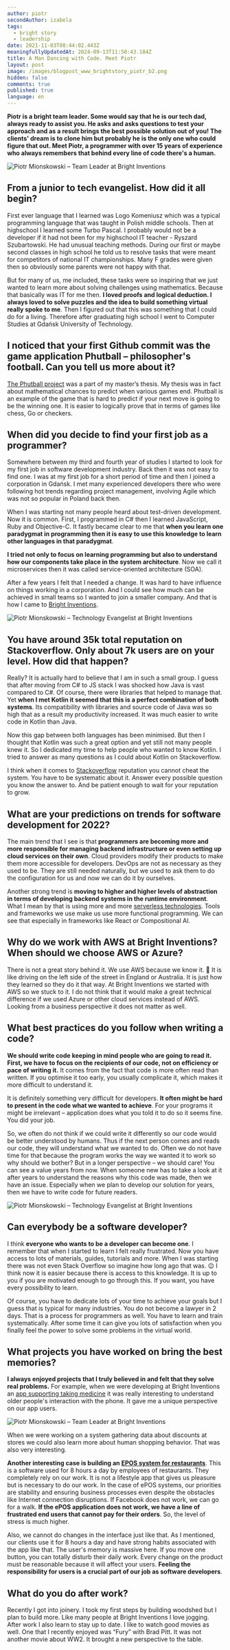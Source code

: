 ```yaml
---
author: piotr
secondAuthor: izabela
tags:
  - bright story
  - leadership
date: 2021-11-03T08:44:02.443Z
meaningfullyUpdatedAt: 2024-09-13T11:50:43.184Z
title: A Man Dancing with Code. Meet Piotr
layout: post
image: /images/blogpost_www_brightstory_piotr_b2.png
hidden: false
comments: true
published: true
language: en
---
```

**Piotr is a bright team leader. Some would say that he is our tech dad, always ready to assist you. He asks and asks questions to test your approach and as a result brings the best possible solution out of you! The clients' dream is to clone him but probably he is the only one who could figure that out. Meet Piotr, a programmer with over 15 years of experience who always remembers that behind every line of code there's a human.**

![Piotr Mionskowski – Team Leader at Bright Inventions](../../static/images/blogpost_brightstory_piotr_b3.png)

## From a junior to tech evangelist. How did it all begin?

First ever language that I learned was Logo Komeniusz which was a typical programming language that was taught in Polish middle schools. Then at highschool I learned some Turbo Pascal. I probably would not be a developer if it had not been for my highschool IT teacher - Ryszard Szubartowski. He had unusual teaching methods. During our first or maybe second classes in high school he told us to resolve tasks that were meant for competitors of national IT championships. Many F grades were given then so obviously some parents were not happy with that. 

But for many of us, me included, these tasks were so inspiring that we just wanted to learn more about solving challenges using mathematics. Because that basically was IT for me then. **I loved proofs and logical deduction. I always loved to solve puzzles and the idea to build something virtual really spoke to me**. Then I figured out that this was something that I could do for a living. Therefore after graduating high school I went to Computer Studies at Gdańsk University of Technology.

## I noticed that your first Github commit was the game application Phutball – philosopher's football. Can you tell us more about it?

[The Phutball project](https://github.com/miensol/Phutball) was a part of my master’s thesis. My thesis was in fact about mathematical chances to predict when various games end. Phutball is an example of the game that is hard to predict if your next move is going to be the winning one. It is easier to logically prove that in terms of games like chess, Go or checkers.

## When did you decide to find your first job as a programmer?

Somewhere between my third and fourth year of studies I started to look for my first job in software development industry. Back then it was not easy to find one. I was at my first job for a short period of time and then I joined a corporation in Gdańsk. I met many experienced developers there who were following hot trends regarding project management, involving Agile which was not so popular in Poland back then. 

When I was starting not many people heard about test-driven development. Now it is common. First, I programmed in C# then I learned JavaScript, Ruby and Objective-C. It fastly became clear to me that **when you learn one paradygmat in programming then it is easy to use this knowledge to learn other languages in that paradygmat**. 

**I tried not only to focus on learning programming but also to understand how our components take place in the system architecture**. Now we call it microservices then it was called service-oriented architecture (SOA). 

After a few years I felt that I needed a change. It was hard to have influence on things working in a corporation. And I could see how much can be achieved in small teams so I wanted to join a smaller company. And that is how I came to [Bright Inventions](/).

![Piotr Mionskowski – Technology Evangelist at Bright Inventions](../../static/images/blogpost_www_brightstory_piotr_b2.png)

## You have around 35k total reputation on Stackoverflow. Only about 7k users are on your level. How did that happen?

Really? It is actually hard to believe that I am in such a small group. I guess that after moving from C# to JS stack I was shocked how Java is vast compared to C#. Of course, there were libraries that helped to manage that. Yet **when I met Kotlin it seemed that this is a perfect combination of both systems**. Its compatibility with libraries and source code of Java was so high that as a result my productivity increased. It was much easier to write code in Kotlin than Java. 

Now this gap between both languages has been minimised. But then I thought that Kotlin was such a great option and yet still not many people knew it. So I dedicated my time to help people who wanted to know Kotlin. I tried to answer as many questions as I could about Kotlin on Stackoverflow.

I think when it comes to [Stackoverflow](https://stackoverflow.com/users/155213/miensol) reputation you cannot cheat the system. You have to be systematic about it. Answer every possible question you know the answer to. And be patient enough to wait for your reputation to grow. 

## What are your predictions on trends for software development for 2022?

The main trend that I see is that **programmers are becoming more and more responsible for managing backend infrastructure or even setting up cloud services on their own**. Cloud providers modify their products to make them more accessible for developers. DevOps are not as necessary as they used to be. They are still needed naturally, but we used to ask them to do the configuration for us and now we can do it by ourselves. 

Another strong trend is **moving to higher and higher levels of abstraction in terms of developing backend systems in the runtime environment**. What I mean by that is using more and more [serverless technologies](/blog/why-you-should-go-serverless-with-your-apps/). Tools and frameworks we use make us use more functional programming. We can see that especially in frameworks like React or Compositional AI.

## Why do we work with AWS at Bright Inventions? When should we choose AWS or Azure?

There is not a great story behind it. We use AWS because we know it. **🙂** It is like driving on the left side of the street in England or Australia. It is just how they learned so they do it that way. At Bright Inventions we started with AWS so we stuck to it. I do not think that it would make a great technical difference if we used Azure or other cloud services instead of AWS. Looking from a business perspective it does not matter as well. 

## What best practices do you follow when writing a code?

**We should write code keeping in mind people who are going to read it. First, we have to focus on the recipients of our code, not on efficiency or pace of writing it.** It comes from the fact that code is more often read than written. If you optimise it too early, you usually complicate it, which makes it more difficult to understand it.

It is definitely something very difficult for developers. **It often might be hard to present in the code what we wanted to achieve**. For your programs it might be irrelevant – application does what you told it to do so it seems fine. You did your job. 

So, we often do not think if we could write it differently so our code would be better understood by humans. Thus if the next person comes and reads our code, they will understand what we wanted to do. Often we do not have time for that because the program works the way we wanted it to work so why should we bother? But in a longer perspective – we should care! You can see a value years from now. When someone new has to take a look at it after years to understand the reasons why this code was made, then we have an issue. Especially when we plan to develop our solution for years, then we have to write code for future readers.

![Piotr Mionskowski – Technology Evangelist at Bright Inventions](../../static/images/blogpost_www_brightstory_piotr_q2.png)

## Can everybody be a software developer?

I think **everyone who wants to be a developer can become one**. I remember that when I started to learn I felt really frustrated. Now you have access to lots of materials, guides, tutorials and more. When I was starting there was not even Stack Overflow so imagine how long ago that was. 😉  I think now it is easier because there is access to this knowledge. It is up to you if you are motivated enough to go through this. If you want, you have every possibility to learn. 

Of course, you have to dedicate lots of your time to achieve your goals but I guess that is typical for many industries. You do not become a lawyer in 2 days. That is a process for programmers as well. You have to learn and train systematically. After some time it can give you lots of satisfaction when you finally feel the power to solve some problems in the virtual world.

## What projects you have worked on bring the best memories?

**I always enjoyed projects that I truly believed in and felt that they solve real problems.** For example, when we were developing at Bright Inventions an [app supporting taking medicine](/projects/emar-healthcare-solution/) it was really interesting to understand older people's interaction with the phone. It gave me a unique perspective on our app users.

![Piotr Mionskowski – Team Leader at Bright Inventions](../../static/images/blogpost_www_brightstory_piotr_q1.png)

When we were working on a system gathering data about discounts at stores we could also learn more about human shopping behavior. That was also very interesting. 

**Another interesting case is building an [EPOS system for restaurants](/projects/system-for-restaurants/)**. This is a software used for 8 hours a day by employees of restaurants. They completely rely on our work. It is not a lifestyle app that gives us pleasure but is necessary to do our work. In the case of ePOS systems, our priorities are stability and ensuring business processes even despite the obstacles like Internet connection disruptions. If Facebook does not work, we can go for a walk. **If the ePOS application does not work, we have a line of frustrated end users that cannot pay for their orders**. So, the level of stress is much higher. 

Also, we cannot do changes in the interface just like that. As I mentioned, our clients use it for 8 hours a day and have strong habits associated with the app like that. The user's memory is massive here. If you move one button, you can totally disturb their daily work. Every change on the product must be reasonable because it will affect your users. **Feeling the responsibility for users is a crucial part of our job as software developers**.

## What do you do after work?

Recently I got into joinery. I took my first steps by building woodshed but I plan to build more. Like many people at Bright Inventions I love jogging. After work I also learn to stay up to date. I like to watch good movies as well. One that I recently enjoyed was “Fury” with Brad Pitt. It was not another movie about WW2. It brought a new perspective to the table.

